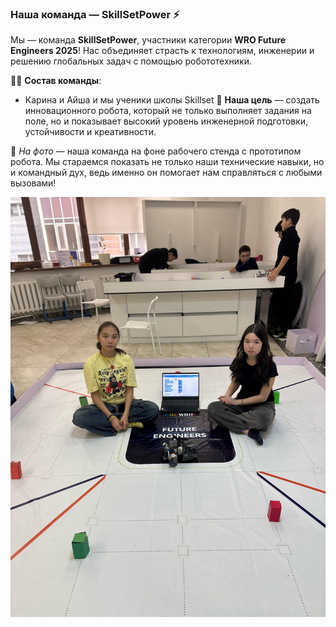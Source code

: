 ### Наша команда — SkillSetPower ⚡

Мы — команда **SkillSetPower**, участники категории **WRO Future Engineers 2025**! Нас объединяет страсть к технологиям, инженерии и решению глобальных задач с помощью робототехники.  

👨‍💻 **Состав команды**:  
- Карина и Айша
  и мы ученики школы Skillset
🔧 **Наша цель** — создать инновационного робота, который не только выполняет задания на поле, но и показывает высокий уровень инженерной подготовки, устойчивости и креативности.  

📸 *На фото* — наша команда на фоне рабочего стенда с прототипом робота. Мы стараемся показать не только наши технические навыки, но и командный дух, ведь именно он помогает нам справляться с любыми вызовами!

![Фото команды](https://github.com/skillsetpower/wro2025-future-engineers-skillsetpower/blob/main/t-photos/team-photo.jpg?raw=true)
